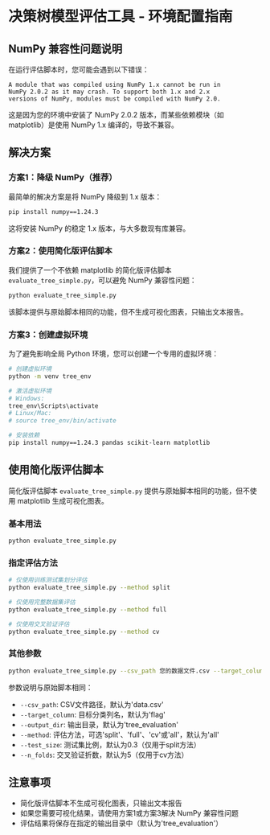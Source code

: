 # 决策树模型评估工具 - 环境配置指南

## NumPy 兼容性问题说明

在运行评估脚本时，您可能会遇到以下错误：

```
A module that was compiled using NumPy 1.x cannot be run in
NumPy 2.0.2 as it may crash. To support both 1.x and 2.x
versions of NumPy, modules must be compiled with NumPy 2.0.
```

这是因为您的环境中安装了 NumPy 2.0.2 版本，而某些依赖模块（如 matplotlib）是使用 NumPy 1.x 编译的，导致不兼容。

## 解决方案

### 方案1：降级 NumPy（推荐）

最简单的解决方案是将 NumPy 降级到 1.x 版本：

```bash
pip install numpy==1.24.3
```

这将安装 NumPy 的稳定 1.x 版本，与大多数现有库兼容。

### 方案2：使用简化版评估脚本

我们提供了一个不依赖 matplotlib 的简化版评估脚本 `evaluate_tree_simple.py`，可以避免 NumPy 兼容性问题：

```bash
python evaluate_tree_simple.py
```

该脚本提供与原始脚本相同的功能，但不生成可视化图表，只输出文本报告。

### 方案3：创建虚拟环境

为了避免影响全局 Python 环境，您可以创建一个专用的虚拟环境：

```bash
# 创建虚拟环境
python -m venv tree_env

# 激活虚拟环境
# Windows:
tree_env\Scripts\activate
# Linux/Mac:
# source tree_env/bin/activate

# 安装依赖
pip install numpy==1.24.3 pandas scikit-learn matplotlib
```

## 使用简化版评估脚本

简化版评估脚本 `evaluate_tree_simple.py` 提供与原始脚本相同的功能，但不使用 matplotlib 生成可视化图表。

### 基本用法

```bash
python evaluate_tree_simple.py
```

### 指定评估方法

```bash
# 仅使用训练测试集划分评估
python evaluate_tree_simple.py --method split

# 仅使用完整数据集评估
python evaluate_tree_simple.py --method full

# 仅使用交叉验证评估
python evaluate_tree_simple.py --method cv
```

### 其他参数

```bash
python evaluate_tree_simple.py --csv_path 您的数据文件.csv --target_column 目标列名 --output_dir 输出目录 --test_size 0.2 --n_folds 10
```

参数说明与原始脚本相同：
- `--csv_path`: CSV文件路径，默认为'data.csv'
- `--target_column`: 目标分类列名，默认为'flag'
- `--output_dir`: 输出目录，默认为'tree_evaluation'
- `--method`: 评估方法，可选'split'、'full'、'cv'或'all'，默认为'all'
- `--test_size`: 测试集比例，默认为0.3（仅用于split方法）
- `--n_folds`: 交叉验证折数，默认为5（仅用于cv方法）

## 注意事项

- 简化版评估脚本不生成可视化图表，只输出文本报告
- 如果您需要可视化结果，请使用方案1或方案3解决 NumPy 兼容性问题
- 评估结果将保存在指定的输出目录中（默认为'tree_evaluation'）
